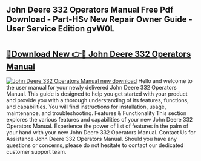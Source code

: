 ## John Deere 332 Operators Manual Free Pdf Download - Part-HSv New Repair Owner Guide - User Service Edition gvW0L

# <h2><a href="http://bc47162.oget.top/?id=John+Deere+332+Operators+Manual">🔗Download New 👉🔴 John Deere 332 Operators Manual</a></h2>

[![John Deere 332 Operators Manual new download](https://i.imgur.com/5g1atiW.png)](http://bc47162.oget.top/?id=John+Deere+332+Operators+Manual)
Hello and welcome to the user manual for your newly delivered John Deere 332 Operators Manual. This guide is designed to help you get started with your product and provide you with a thorough understanding of its features, functions, and capabilities. You will find instructions for installation, usage, maintenance, and troubleshooting. Features & Functionality This section explores the various features and capabilities of your new John Deere 332 Operators Manual. Experience the power of list of features in the palm of your hand with your new John Deere 332 Operators Manual. Contact Us for Assistance John Deere 332 Operators Manual. Should you have any questions or concerns, please do not hesitate to contact our dedicated customer support team.
